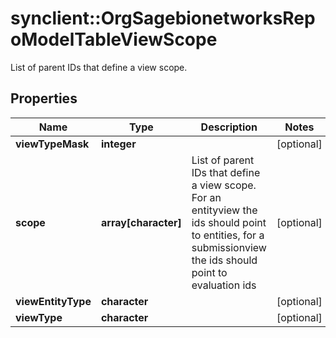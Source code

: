 # synclient::OrgSagebionetworksRepoModelTableViewScope

List of parent IDs that define a view scope.

## Properties
Name | Type | Description | Notes
------------ | ------------- | ------------- | -------------
**viewTypeMask** | **integer** |  | [optional] 
**scope** | **array[character]** | List of parent IDs that define a view scope. For an entityview the ids should point to entities, for a submissionview the ids should point to evaluation ids | [optional] 
**viewEntityType** | **character** |  | [optional] 
**viewType** | **character** |  | [optional] 


